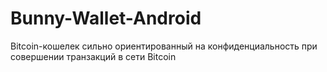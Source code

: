 # Bunny-Wallet-Android
Bitcoin-кошелек сильно ориентированный на конфиденциальность при совершении транзакций в сети Bitcoin
